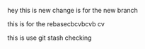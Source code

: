 hey this is new change is for the new branch


this is for the rebasecbcvbcvb cv

this is use git stash
checking 